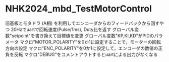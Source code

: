 # NHK2024_mbd_TestMotorControl
旧基板とモタドラ (A相) を利用してエンコーダからのフィードバックから回すやつ
20Hzでuartで回転速度(Pulse/1ms), Duty比を返す
グローバル変数"setpoint"を書き換えて目標値を変更
グローバル変数"KP,KI,KD"がPIDのパラメータ
マクロ"MOTOR_POLARITY"を0か1に設定することで，モーターの回転方向の設定
マクロ"ENC_POLARITY"を0か1に設定して，エンコーダの数値の正負を反転
マクロ"DEBUG"をコメントアウトするとuartによる出力がなくなる
